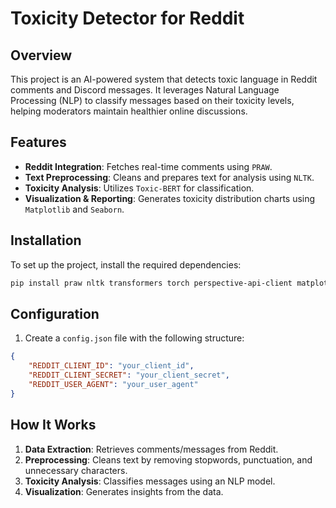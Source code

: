 # Toxicity Detector for Reddit

## Overview
This project is an AI-powered system that detects toxic language in Reddit comments and Discord messages. It leverages Natural Language Processing (NLP) to classify messages based on their toxicity levels, helping moderators maintain healthier online discussions.

## Features
- **Reddit Integration**: Fetches real-time comments using `PRAW`.
- **Text Preprocessing**: Cleans and prepares text for analysis using `NLTK`.
- **Toxicity Analysis**: Utilizes `Toxic-BERT` for classification.
- **Visualization & Reporting**: Generates toxicity distribution charts using `Matplotlib` and `Seaborn`.

## Installation
To set up the project, install the required dependencies:
```bash
pip install praw nltk transformers torch perspective-api-client matplotlib seaborn pandas
```

## Configuration
1. Create a `config.json` file with the following structure:
```json
{
    "REDDIT_CLIENT_ID": "your_client_id",
    "REDDIT_CLIENT_SECRET": "your_client_secret",
    "REDDIT_USER_AGENT": "your_user_agent"
}
```


## How It Works
1. **Data Extraction**: Retrieves comments/messages from Reddit.
2. **Preprocessing**: Cleans text by removing stopwords, punctuation, and unnecessary characters.
3. **Toxicity Analysis**: Classifies messages using an NLP model.
4. **Visualization**: Generates insights from the data.

